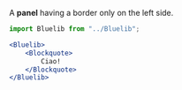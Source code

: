 A **panel** having a border only on the left side.

```jsx
import Bluelib from "../Bluelib";

<Bluelib>
    <Blockquote>
        Ciao!
    </Blockquote>
</Bluelib>
```
